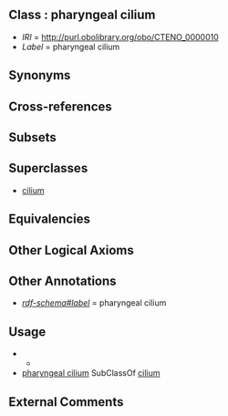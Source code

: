 
## Class : pharyngeal cilium

 * *IRI* = http://purl.obolibrary.org/obo/CTENO_0000010
 * *Label* = pharyngeal cilium

## Synonyms


## Cross-references


## Subsets


## Superclasses

 * [cilium](../../GO/29/GO_0005929.md)

## Equivalencies


## Other Logical Axioms


## Other Annotations

 * *[rdf-schema#label](../../el/rdf-schema#label.md)* = pharyngeal cilium

## Usage

 * -
 * [pharyngeal cilium](../../CTENO/10/CTENO_0000010.md) SubClassOf [cilium](../../GO/29/GO_0005929.md)

## External Comments

